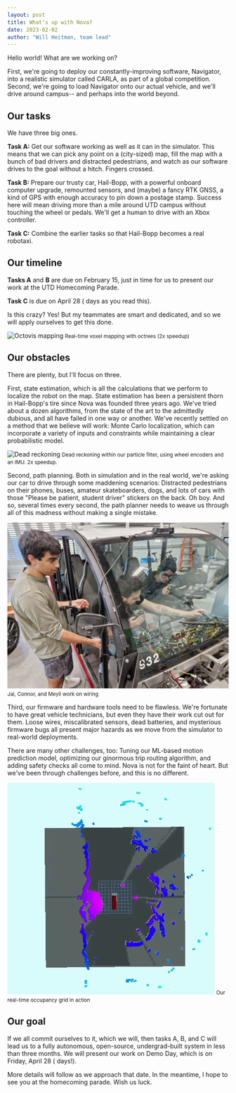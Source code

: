```yaml
---
layout: post
title: What's up with Nova?
date: 2023-02-02
author: "Will Heitman, team lead"
---
```


Hello world! What are we working on?

First, we're going to deploy our constantly-improving software, Navigator, into a realistic simulator called CARLA, as part of a global competition. Second, we're going to load Navigator onto our actual vehicle, and we'll drive around campus-- and perhaps into the world beyond.

## Our tasks

We have three big ones.

**Task A:** Get our software working as well as it can in the simulator. This means that we can pick any point on a (city-sized) map, fill the map with a bunch of bad drivers and distracted pedestrians, and watch as our software drives to the goal without a hitch. Fingers crossed.

**Task B:** Prepare our trusty car, Hail-Bopp, with a powerful onboard computer upgrade, remounted sensors, and (maybe) a fancy RTK GNSS, a kind of GPS with enough accuracy to pin down a postage stamp. Success here will mean driving more than a mile around UTD campus without touching the wheel or pedals. We'll get a human to drive with an Xbox controller.

**Task C:** Combine the earlier tasks so that Hail-Bopp becomes a real robotaxi.



## Our timeline

**Tasks A** and **B** are due on February 15, just in time for us to present our work at the UTD Homecoming Parade.

**Task C** is due on April 28 (<span id="demo-countdown"></span> days as you read this).

Is this crazy? Yes! But my teammates are smart and dedicated, and so we will apply ourselves to get this done.

![Octovis mapping](/assets/res/22-02-02-octovis-mapping.gif)
<small>Real-time voxel mapping with octrees (2x speedup)</small>

## Our obstacles

There are plenty, but I'll focus on three.

First, state estimation, which is all the calculations that we perform to localize the robot on the map. State estimation has been a persistent thorn in Hail-Bopp's tire since Nova was founded three years ago. We've tried about a dozen algorithms, from the state of the art to the admittedly dubious, and all have failed in one way or another. We've recently settled on a method that we believe will work: Monte Carlo localization, which can incorporate a variety of inputs and constraints while maintaining a clear probabilistic model.

![Dead reckoning](/assets/res/22-02-02-dead-reckoning.gif)
<small>Dead reckoning within our particle filter, using wheel encoders and an IMU. 2x speedup.</small>

Second, path planning. Both in simulation and in the real world, we're asking our car to drive through some maddening scenarios: Distracted pedestrians on their phones, buses, amateur skateboarders, dogs, and lots of cars with those "Please be patient, student driver" stickers on the back. Oh boy. And so, several times every second, the path planner needs to weave us through all of this madness without making a single mistake.

![Jai, Meyli, and Connor](/assets/res/22-02-02-Jai-Meyli-Connor.jpg)
<small>Jai, Connor, and Meyli work on wiring</small>

Third, our firmware and hardware tools need to be flawless. We're fortunate to have great vehicle technicians, but even they have their work cut out for them. Loose wires, miscalibrated sensors, dead batteries, and mysterious firmware bugs all present major hazards as we move from the simulator to real-world deployments.

There are many other challenges, too: Tuning our ML-based motion prediction model, optimizing our ginormous trip routing algorithm, and adding safety checks all come to mind. Nova is not for the faint of heart. But we've been through challenges before, and this is no different.

![Our real-time occupancy grid](/assets/res/22-02-02-SOG.gif)
<small>Our real-time occupancy grid in action</small>

## Our goal

If we all commit ourselves to it, which we will, then tasks A, B, and C will lead us to a fully autonomous, open-source, undergrad-built system in less than three months. We will present our work on Demo Day, which is on Friday, April 28 (<span id="demo-countdown2"></span> days!).

More details will follow as we approach that date. In the meantime, I hope to see you at the homecoming parade. Wish us luck.

<script>
var deadline = new Date("April 28, 2023").getTime();

var now = new Date().getTime();
var t = deadline - now;
var days = Math.floor(t / (1000 * 60 * 60 * 24));

document.getElementById("demo-countdown").innerHTML = days;

document.getElementById("demo-countdown2").innerHTML = days;
</script>